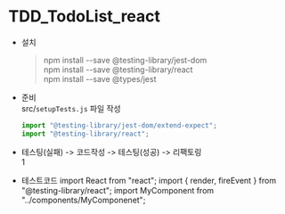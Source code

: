 
# TDD_TodoList_react

- 설치
    >npm install --save @testing-library/jest-dom  
    npm install --save @testing-library/react  
    npm install --save @types/jest


- 준비  
src/`setupTests.js` 파일 작성
    ```js
    import "@testing-library/jest-dom/extend-expect";  
    import "@testing-library/react";
    ```

- 테스팅(실패) -> 코드작성 -> 테스팅(성공) -> 리팩토링  
    1
    
- 테스트코드
    import React from "react";
    import { render, fireEvent } from "@testing-library/react";
    import MyComponent from "../components/MyComponenet";
